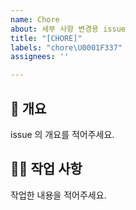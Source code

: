 ```yaml
---
name: Chore
about: 세부 사항 변경용 issue
title: "[CHORE]"
labels: "chore\U0001F337"
assignees: ''

---
```


## 📌 개요

issue 의 개요를 적어주세요.

## 👩‍💻 작업 사항

작업한 내용을 적어주세요.
